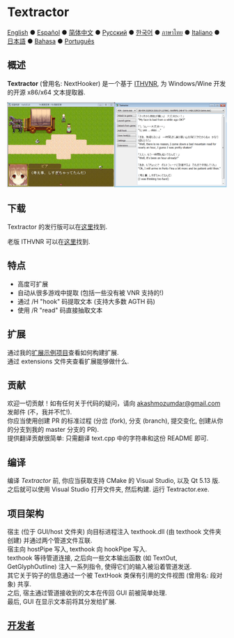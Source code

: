 # Textractor

[English](README.md) ● [Español](README_ES.md) ● [简体中文](README_SC.md) ● [Русский](README_RU.md) ● [한국어](README_KR.md) ● [ภาษาไทย](README_TH.md) ● [Italiano](README_IT.md) ● [日本語](README_JP.md) ● [Bahasa](README_ID.md) ● [Português](README_PT.md)

## 概述

**Textractor** (曾用名: NextHooker) 是一个基于 [ITHVNR](http://www.hongfire.com/forum/showthread.php/438331-ITHVNR-ITH-with-the-VNR-engine), 为 Windows/Wine 开发的开源 x86/x64 文本提取器.<br>

![它工作起来的样子](screenshot.png)

## 下载

Textractor 的发行版可以在[这里](https://github.com/Artikash/Textractor/releases)找到.

老版 ITHVNR 可以在[这里](https://github.com/mireado/ITHVNR/releases)找到.

## 特点

- 高度可扩展
- 自动从很多游戏中提取 (包括一些没有被 VNR 支持的!)
- 通过 /H "hook" 码提取文本 (支持大多数 AGTH 码)
- 使用 /R "read" 码直接抽取文本

## 扩展

通过我的[扩展示例项目](https://github.com/Artikash/ExampleExtension)查看如何构建扩展.<br>
通过 extensions 文件夹查看扩展能够做什么.

## 贡献

欢迎一切贡献！如有任何关于代码的疑问，请向 akashmozumdar@gmail.com 发邮件 (不，我并不忙!).<br>
你应当使用创建 PR 的标准过程 (分岔 (fork), 分支 (branch), 提交变化, 创建从你的分支到我的 master 分支的 PR).<br>
提供翻译贡献很简单: 只需翻译 text.cpp 中的字符串和这份 README 即可.

## 编译

编译 *Textractor* 前, 你应当获取支持 CMake 的 Visual Studio, 以及 Qt 5.13 版.<br>
之后就可以使用 Visual Studio 打开文件夹, 然后构建. 运行 Textractor.exe.

## 项目架构

宿主 (位于 GUI/host 文件夹) 向目标进程注入 texthook.dll (由 texthook 文件夹创建) 并通过两个管道文件互联.<br>
宿主向 hostPipe 写入, texthook 向 hookPipe 写入.<br>
texthook 等待管道连接, 之后向一些文本输出函数 (如 TextOut, GetGlyphOutline) 注入一系列指令, 使得它们的输入被沿着管道发送.<br>
其它关于钩子的信息通过一个被 TextHook 类保有引用的文件视图 (曾用名: 段对象) 共享.<br>
之后, 宿主通过管道接收到的文本在传回 GUI 前被简单处理.<br>
最后, GUI 在显示文本前将其分发给扩展.

## [开发者](CREDITS.md)
